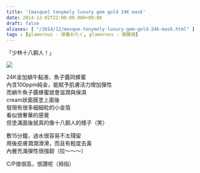 ```yaml
---
title: '[masque] tonymoly luxury gem gold 24K mask'
date: 2014-12-02T22:00:00.000+08:00
draft: false
aliases: [ "/2014/12/masque-tonymoly-luxury-gem-gold-24k-mask.html" ]
tags : [glamorous - 保養おたく, glamorous - 面膜魂]
---
```


「少林十八銅人！」  

![](/images/tonymolygold.jpg)

24K金加蝸牛黏液、魚子醬同蜂蜜  
內含100ppm純金，能賦予肌膚活力增加彈性  
而蝸牛魚子醬蜂蜜就會滋潤與保濕  
cream狀面膜塗上面後  
發現有很多細細粒的小金箔  
看似很奢華的感覺  
但塗滿面後就真的像十八銅人的樣子（笑）  
  
敷15分鐘，過水很容易不太殘留  
用後皮膚潤潤滑滑，而且有輕度去黃  
內層充滿彈性很強韌（拉～～～）  
  
C/P值很高，很讚呢（拇指）
